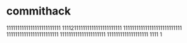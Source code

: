 # commithack
1111111111111111111111111
111121111111111111111111111
111111111111111111111111111
111111111111111111111111
111111111111111111111
1111111111111111111
1111
1
